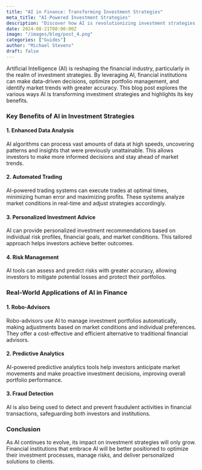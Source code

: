 ```yaml
---
title: "AI in Finance: Transforming Investment Strategies"
meta_title: "AI-Powered Investment Strategies"
description: "Discover how AI is revolutionizing investment strategies in the financial sector."
date: 2024-08-21T08:00:00Z
image: "/images/blog/post_4.png"
categories: ["Guides"]
author: "Michael Stevens"
draft: false
---
```


Artificial Intelligence (AI) is reshaping the financial industry, particularly in the realm of investment strategies. By leveraging AI, financial institutions can make data-driven decisions, optimize portfolio management, and identify market trends with greater accuracy. This blog post explores the various ways AI is transforming investment strategies and highlights its key benefits.

### Key Benefits of AI in Investment Strategies

#### 1. Enhanced Data Analysis

AI algorithms can process vast amounts of data at high speeds, uncovering patterns and insights that were previously unattainable. This allows investors to make more informed decisions and stay ahead of market trends.

#### 2. Automated Trading

AI-powered trading systems can execute trades at optimal times, minimizing human error and maximizing profits. These systems analyze market conditions in real-time and adjust strategies accordingly.

#### 3. Personalized Investment Advice

AI can provide personalized investment recommendations based on individual risk profiles, financial goals, and market conditions. This tailored approach helps investors achieve better outcomes.

#### 4. Risk Management

AI tools can assess and predict risks with greater accuracy, allowing investors to mitigate potential losses and protect their portfolios.

### Real-World Applications of AI in Finance

#### 1. Robo-Advisors

Robo-advisors use AI to manage investment portfolios automatically, making adjustments based on market conditions and individual preferences. They offer a cost-effective and efficient alternative to traditional financial advisors.

#### 2. Predictive Analytics

AI-powered predictive analytics tools help investors anticipate market movements and make proactive investment decisions, improving overall portfolio performance.

#### 3. Fraud Detection

AI is also being used to detect and prevent fraudulent activities in financial transactions, safeguarding both investors and institutions.

### Conclusion

As AI continues to evolve, its impact on investment strategies will only grow. Financial institutions that embrace AI will be better positioned to optimize their investment processes, manage risks, and deliver personalized solutions to clients.
